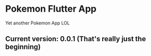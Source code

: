 # Pokemon Flutter App
Yet another Pokemon App LOL

## Current version: 0.0.1 (That's really just the beginning)

